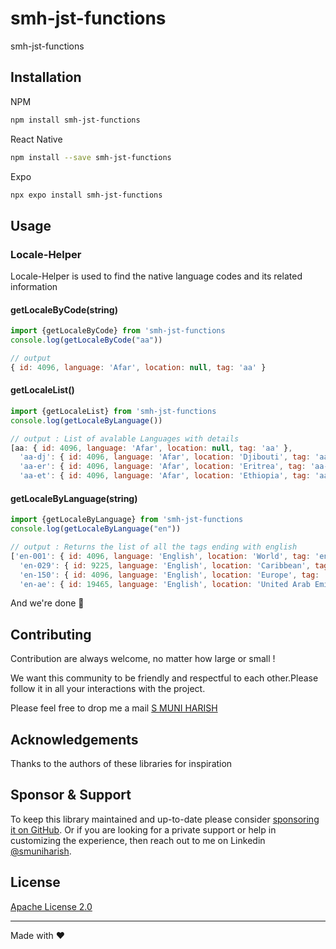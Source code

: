# smh-jst-functions

smh-jst-functions

## Installation
NPM
```sh
npm install smh-jst-functions
```
React Native
```sh
npm install --save smh-jst-functions
```
Expo
```sh
npx expo install smh-jst-functions
```

## Usage
### Locale-Helper
Locale-Helper is used to find the native language codes and its related information
#### getLocaleByCode(string)
```js
import {getLocaleByCode} from 'smh-jst-functions
console.log(getLocaleByCode("aa"))

// output
{ id: 4096, language: 'Afar', location: null, tag: 'aa' }
```
#### getLocaleList()
```js
import {getLocaleList} from 'smh-jst-functions
console.log(getLocaleByLanguage())

// output : List of avalable Languages with details
[aa: { id: 4096, language: 'Afar', location: null, tag: 'aa' },
  'aa-dj': { id: 4096, language: 'Afar', location: 'Djibouti', tag: 'aa-DJ' },
  'aa-er': { id: 4096, language: 'Afar', location: 'Eritrea', tag: 'aa-ER' },
  'aa-et': { id: 4096, language: 'Afar', location: 'Ethiopia', tag: 'aa-ET' },....]
```
#### getLocaleByLanguage(string)
```js
import {getLocaleByLanguage} from 'smh-jst-functions
console.log(getLocaleByLanguage("en"))

// output : Returns the list of all the tags ending with english
['en-001': { id: 4096, language: 'English', location: 'World', tag: 'en-001' },
  'en-029': { id: 9225, language: 'English', location: 'Caribbean', tag: 'en-029' },
  'en-150': { id: 4096, language: 'English', location: 'Europe', tag: 'en-150' },
  'en-ae': { id: 19465, language: 'English', location: 'United Arab Emirates', tag: 'en-AE' }....]
```
And we're done 🎉
## Contributing

Contribution are always welcome, no matter how large or small !

We want this community to be friendly and respectful to each other.Please follow it in all your interactions with the project.

Please feel free to drop me a mail [S MUNI HARISH](samamuniharish@gmail.com)

## Acknowledgements

Thanks to the authors of these libraries for inspiration

## Sponsor & Support

To keep this library maintained and up-to-date please consider [sponsoring it on GitHub](https://github.com/sponsors/smuniharish). Or if you are looking for a private support or help in customizing the experience, then reach out to me on Linkedin [@smuniharish](mailto:samamuniharish@gmail.com?subject=[GitHub]).

## License

[Apache License 2.0](./LICENSE)

---

Made with ❤️

